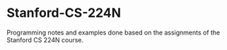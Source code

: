 # Stanford-CS-224N
Programming notes and examples done based on the assignments of the Stanford CS 224N course.
